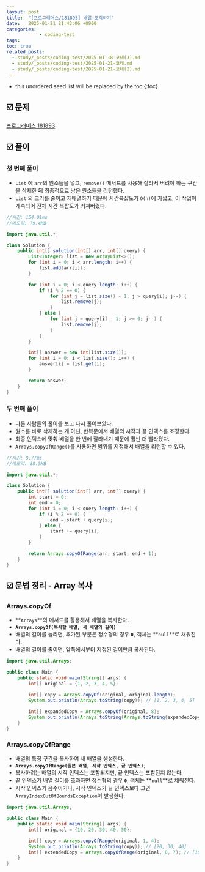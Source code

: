 ```yaml
---
layout: post
title:  "[프로그래머스/181893] 배열 조각하기"
date:   2025-01-21 21:43:06 +0900
categories: 
            - coding-test
tags:        
toc: true
related_posts:
  - study/_posts/coding-test/2025-01-18-코테(3).md
  - study/_posts/coding-test/2025-01-21-코테.md
  - study/_posts/coding-test/2025-01-21-코테(2).md
---
```

* this unordered seed list will be replaced by the toc
{:toc}

## ☑️ 문제

[프로그래머스 181893](https://school.programmers.co.kr/learn/courses/30/lessons/181893)

## ☑️ 풀이

### 첫 번째 풀이

- `List` 에 `arr`의 원소들을 넣고, `remove()` 메서드를 사용해 잘라서 버려야 하는 구간을 삭제한 뒤 최종적으로 남은 원소들을 리턴했다.
- `List` 의 크기를 줄이고 재배열하기 때문에 시간복잡도가 `O(n)`에 가깝고, 이 작업이 계속되어 전체 시간 복잡도가 커져버렸다.

```java
//시간: 154.01ms
//메모리: 79.4MB

import java.util.*;

class Solution {
    public int[] solution(int[] arr, int[] query) {
        List<Integer> list = new ArrayList<>();
        for (int i = 0; i < arr.length; i++) {
            list.add(arr[i]);
        }

        for (int i = 0; i < query.length; i++) {
            if (i % 2 == 0) {
                for (int j = list.size() - 1; j > query[i]; j--) {
                    list.remove(j);
                }
            } else {
                for (int j = query[i] - 1; j >= 0; j--) {
                    list.remove(j);
                }
            }
        }

        int[] answer = new int[list.size()];
        for (int i = 0; i < list.size(); i++) {
            answer[i] = list.get(i);
        }

        return answer;
    }
}
```

### 두 번째 풀이

- 다른 사람들의 풀이를 보고 다시 풀어보았다.
- 원소를 바로 삭제하는 게 아닌, 반복문에서 배열의 시작과 끝 인덱스를 조정한다.
- 최종 인덱스에 맞춰 배열을 한 번에 잘라내기 때문에 훨씬 더 빨라졌다.
- `Arrays.copyOfRange()`를 사용하면 범위를 지정해서 배열을 리턴할 수 있다.

```java
//시간: 8.77ms
//메모리: 88.5MB

import java.util.*;

class Solution {
    public int[] solution(int[] arr, int[] query) {
        int start = 0;
        int end = 0;
        for (int i = 0; i < query.length; i++) {
            if (i % 2 == 0) {
                end = start + query[i];
            } else {
                start += query[i];
            }
        }

        return Arrays.copyOfRange(arr, start, end + 1);
    }
}
```

## ☑️ 문법 정리 - Array 복사

### Arrays.copyOf

- **`Arrays`**의 메서드를 활용해서 배열을 복사한다.
- **`Arrays.copyOf(복사할 배열, 새 배열의 길이)`**
- 배열의 길이를 늘리면, 추가된 부분은 정수형의 경우 **`0`,** 객체는 **`null`**로 채워진다.
- 배열의 길이를 줄이면, 앞쪽에서부터 지정된 길이만큼 복사된다.

```java
import java.util.Arrays;

public class Main {
    public static void main(String[] args) {
        int[] original = {1, 2, 3, 4, 5};

        int[] copy = Arrays.copyOf(original, original.length);
        System.out.println(Arrays.toString(copy)); // [1, 2, 3, 4, 5]
        
        int[] expandedCopy = Arrays.copyOf(original, 8);
        System.out.println(Arrays.toString(Arrays.toString(expandedCopy); // [1, 2, 3, 4, 5, 0, 0, 0]
    }
}
```

### Arrays.copyOfRange

- 배열의 특정 구간을 복사하여 새 배열을 생성한다.
- **`Arrays.copyOfRange(원본 배열, 시작 인덱스, 끝 인덱스);`**
- 복사하려는 배열의 시작 인덱스는 포함되지만, 끝 인덱스는 포함된지 않는다.
- 끝 인덱스가 배열 길이를 초과하면 정수형의 경우 **`0`**, 객체는 **`null`**로 채워진다.
- 시작 인덱스가 음수이거나, 시작 인덱스가 끝 인덱스보다 크면 `ArrayIndexOutOfBoundsException`이 발생한다.

```java
import java.util.Arrays;

public class Main {
    public static void main(String[] args) {
        int[] original = {10, 20, 30, 40, 50};

        int[] copy = Arrays.copyOfRange(original, 1, 4);
        System.out.println(Arrays.toString(copy)); // [20, 30, 40]
        int[] extendedCopy = Arrays.copyOfRange(original, 0, 7); // [10, 20, 30, 40, 50, 0, 0]
    }
}
```